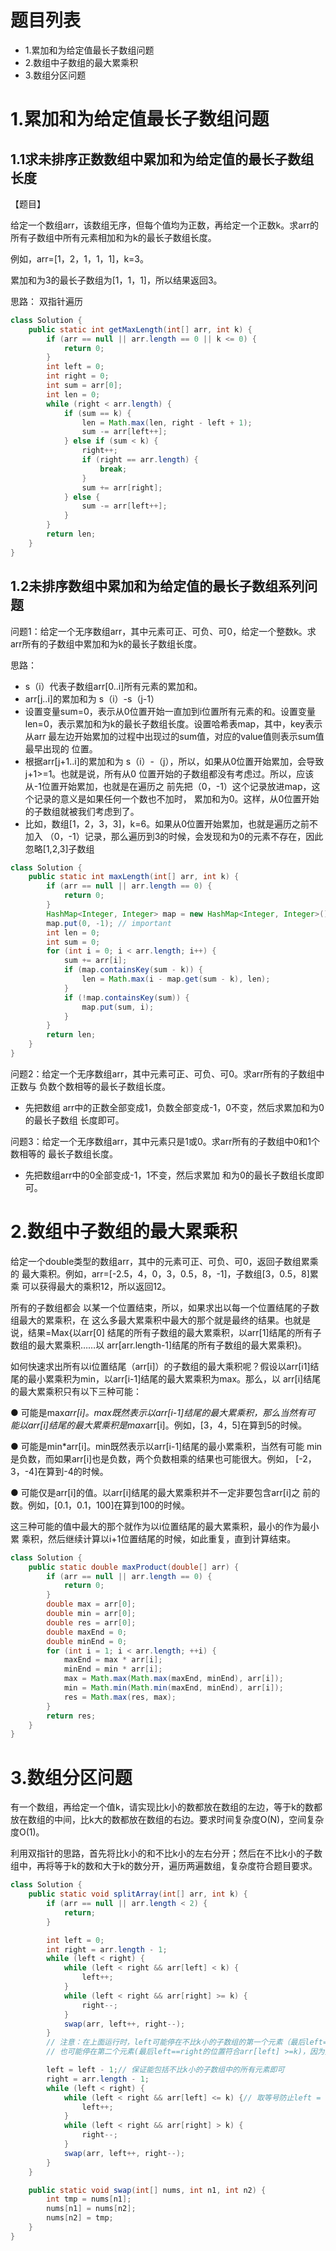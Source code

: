 # 题目列表
- 1.累加和为给定值最长子数组问题
- 2.数组中子数组的最大累乘积
- 3.数组分区问题





# 1.累加和为给定值最长子数组问题
## 1.1求未排序正数数组中累加和为给定值的最长子数组长度

【题目】

给定一个数组arr，该数组无序，但每个值均为正数，再给定一个正数k。求arr的 所有子数组中所有元素相加和为k的最长子数组长度。

例如，arr=[1，2，1，1，1]，k=3。

累加和为3的最长子数组为[1，1，1]，所以结果返回3。

思路：
双指针遍历

```Java
class Solution {
    public static int getMaxLength(int[] arr, int k) {
        if (arr == null || arr.length == 0 || k <= 0) {
            return 0;
        }
        int left = 0;
        int right = 0;
        int sum = arr[0];
        int len = 0;
        while (right < arr.length) {
            if (sum == k) {
                len = Math.max(len, right - left + 1);
                sum -= arr[left++];
            } else if (sum < k) {
                right++;
                if (right == arr.length) {
                    break;
                }
                sum += arr[right];
            } else {
                sum -= arr[left++];
            }
        }
        return len;
    }
}
```


## 1.2未排序数组中累加和为给定值的最长子数组系列问题
问题1：给定一个无序数组arr，其中元素可正、可负、可0，给定一个整数k。求arr所有的子数组中累加和为k的最长子数组长度。

思路：
- s（i）代表子数组arr[0..i]所有元素的累加和。
- arr[j..i]的累加和为 s（i）-s（j-1）
- 设置变量sum=0，表示从0位置开始一直加到i位置所有元素的和。设置变量 len=0，表示累加和为k的最长子数组长度。设置哈希表map，其中，key表示从arr 最左边开始累加的过程中出现过的sum值，对应的value值则表示sum值最早出现的 位置。
- 根据arr[j+1..i]的累加和为 s（i）-（j），所以，如果从0位置开始累加，会导致j+1>=1。也就是说，所有从0 位置开始的子数组都没有考虑过。所以，应该从-1位置开始累加，也就是在遍历之 前先把（0，-1）这个记录放进map，这个记录的意义是如果任何一个数也不加时， 累加和为0。这样，从0位置开始的子数组就被我们考虑到了。
- 比如，数组[1，2，3，3]，k=6。如果从0位置开始累加，也就是遍历之前不加入 （0，-1）记录，那么遍历到3的时候，会发现和为0的元素不存在，因此忽略[1,2,3]子数组

```Java
class Solution {
    public static int maxLength(int[] arr, int k) {
        if (arr == null || arr.length == 0) {
            return 0;
        }
        HashMap<Integer, Integer> map = new HashMap<Integer, Integer>();
        map.put(0, -1); // important
        int len = 0;
        int sum = 0;
        for (int i = 0; i < arr.length; i++) {
            sum += arr[i];
            if (map.containsKey(sum - k)) {
                len = Math.max(i - map.get(sum - k), len);
            }
            if (!map.containsKey(sum)) {
                map.put(sum, i);
            }
        }
        return len;
    }
}
```

问题2：给定一个无序数组arr，其中元素可正、可负、可0。求arr所有的子数组中正数与 负数个数相等的最长子数组长度。
- 先把数组 arr中的正数全部变成1，负数全部变成-1，0不变，然后求累加和为0的最长子数组 长度即可。


问题3：给定一个无序数组arr，其中元素只是1或0。求arr所有的子数组中0和1个数相等的 最长子数组长度。
- 先把数组arr中的0全部变成-1，1不变，然后求累加 和为0的最长子数组长度即可。


# 2.数组中子数组的最大累乘积
给定一个double类型的数组arr，其中的元素可正、可负、可0，返回子数组累乘的 最大乘积。例如，arr=[-2.5，4，0，3，0.5，8，-1]，子数组[3，0.5，8]累乘 可以获得最大的乘积12，所以返回12。


所有的子数组都会 以某一个位置结束，所以，如果求出以每一个位置结尾的子数组最大的累乘积，在 这么多最大累乘积中最大的那个就是最终的结果。也就是说，结果=Max{以arr[0] 结尾的所有子数组的最大累乘积，以arr[1]结尾的所有子数组的最大累乘积……以 arr[arr.length-1]结尾的所有子数组的最大累乘积}。

如何快速求出所有以i位置结尾（arr[i]）的子数组的最大乘积呢？假设以arr[i1]结尾的最小累乘积为min，以arr[i-1]结尾的最大累乘积为max。那么，以 arr[i]结尾的最大累乘积只有以下三种可能：

● 可能是max*arr[i]。max既然表示以arr[i-1]结尾的最大累乘积，那么当然有可 能以arr[i]结尾的最大累乘积是max*arr[i]。例如，[3，4，5]在算到5的时候。

● 可能是min*arr[i]。min既然表示以arr[i-1]结尾的最小累乘积，当然有可能 min是负数，而如果arr[i]也是负数，两个负数相乘的结果也可能很大。例如， [-2，3，-4]在算到-4的时候。

● 可能仅是arr[i]的值。以arr[i]结尾的最大累乘积并不一定非要包含arr[i]之 前的数。例如，[0.1，0.1，100]在算到100的时候。

这三种可能的值中最大的那个就作为以i位置结尾的最大累乘积，最小的作为最小累 乘积，然后继续计算以i+1位置结尾的时候，如此重复，直到计算结束。

```Java
class Solution {
    public static double maxProduct(double[] arr) {
        if (arr == null || arr.length == 0) {
            return 0;
        }
        double max = arr[0];
        double min = arr[0];
        double res = arr[0];
        double maxEnd = 0;
        double minEnd = 0;
        for (int i = 1; i < arr.length; ++i) {
            maxEnd = max * arr[i];
            minEnd = min * arr[i];
            max = Math.max(Math.max(maxEnd, minEnd), arr[i]);
            min = Math.min(Math.min(maxEnd, minEnd), arr[i]);
            res = Math.max(res, max);
        }
        return res;
    }
}
```

# 3.数组分区问题
有一个数组，再给定一个值k，请实现比k小的数都放在数组的左边，等于k的数都放在数组的中间，比k大的数都放在数组的右边。要求时间复杂度O(N)，空间复杂度O(1)。

利用双指针的思路，首先将比k小的和不比k小的左右分开；然后在不比k小的子数组中，再将等于k的数和大于k的数分开，遍历两遍数组，复杂度符合题目要求。
```Java
class Solution {
    public static void splitArray(int[] arr, int k) {
        if (arr == null || arr.length < 2) {
            return;
        }

        int left = 0;
        int right = arr.length - 1;
        while (left < right) {
            while (left < right && arr[left] < k) {
                left++;
            }
            while (left < right && arr[right] >= k) {
                right--;
            }
            swap(arr, left++, right--);
        }
        // 注意：在上面运行时，left可能停在不比k小的子数组的第一个元素（最后left==right的位置符合arr[left] < k），
        // 也可能停在第二个元素(最后left==right的位置符合arr[left] >=k)，因为交换完成后又执行了left++;right--

        left = left - 1;// 保证能包括不比k小的子数组中的所有元素即可
        right = arr.length - 1;
        while (left < right) {
            while (left < right && arr[left] <= k) {// 取等号防止left = left-1后包括了arr[left] == k的元素
                left++;
            }
            while (left < right && arr[right] > k) {
                right--;
            }
            swap(arr, left++, right--);
        }
    }

    public static void swap(int[] nums, int n1, int n2) {
        int tmp = nums[n1];
        nums[n1] = nums[n2];
        nums[n2] = tmp;
    }
}
```